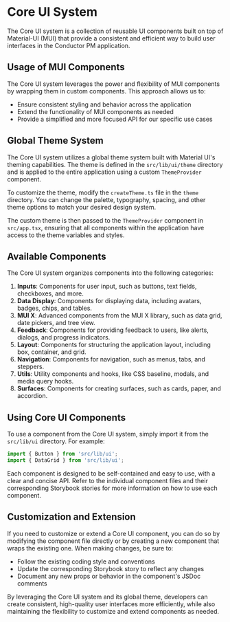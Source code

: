 # Core UI System

The Core UI system is a collection of reusable UI components built on top of Material-UI (MUI) that provide a consistent and efficient way to build user interfaces in the Conductor PM application.

## Usage of MUI Components

The Core UI system leverages the power and flexibility of MUI components by wrapping them in custom components. This approach allows us to:

- Ensure consistent styling and behavior across the application
- Extend the functionality of MUI components as needed
- Provide a simplified and more focused API for our specific use cases

## Global Theme System

The Core UI system utilizes a global theme system built with Material UI's theming capabilities. The theme is defined in the `src/lib/ui/theme` directory and is applied to the entire application using a custom `ThemeProvider` component.

To customize the theme, modify the `createTheme.ts` file in the `theme` directory. You can change the palette, typography, spacing, and other theme options to match your desired design system.

The custom theme is then passed to the `ThemeProvider` component in `src/app.tsx`, ensuring that all components within the application have access to the theme variables and styles.

## Available Components

The Core UI system organizes components into the following categories:

1. **Inputs**: Components for user input, such as buttons, text fields, checkboxes, and more.
2. **Data Display**: Components for displaying data, including avatars, badges, chips, and tables.
3. **MUI X**: Advanced components from the MUI X library, such as data grid, date pickers, and tree view.
4. **Feedback**: Components for providing feedback to users, like alerts, dialogs, and progress indicators.
5. **Layout**: Components for structuring the application layout, including box, container, and grid.
6. **Navigation**: Components for navigation, such as menus, tabs, and steppers.
7. **Utils**: Utility components and hooks, like CSS baseline, modals, and media query hooks.
8. **Surfaces**: Components for creating surfaces, such as cards, paper, and accordion.

## Using Core UI Components

To use a component from the Core UI system, simply import it from the `src/lib/ui` directory. For example:

```typescript
import { Button } from 'src/lib/ui';
import { DataGrid } from 'src/lib/ui';
```

Each component is designed to be self-contained and easy to use, with a clear and concise API. Refer to the individual component files and their corresponding Storybook stories for more information on how to use each component.

## Customization and Extension

If you need to customize or extend a Core UI component, you can do so by modifying the component file directly or by creating a new component that wraps the existing one. When making changes, be sure to:

- Follow the existing coding style and conventions
- Update the corresponding Storybook story to reflect any changes
- Document any new props or behavior in the component's JSDoc comments

By leveraging the Core UI system and its global theme, developers can create consistent, high-quality user interfaces more efficiently, while also maintaining the flexibility to customize and extend components as needed. 